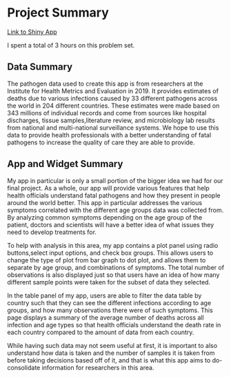# **Project Summary** 
[Link to Shiny App]( https://nitya-l.shinyapps.io/ps6-Nitya-l/)

I spent a total of 3 hours on this problem set. 

## **Data Summary**
The pathogen data used to create this app is from researchers at the Institute for Health Metrics and Evaluation in 2019. It provides estimates of deaths due to various infections caused by 33 different pathogens across the world in 204 different countries. These estimates were made based on 343 millions of individual records and come from sources like hospital discharges, tissue samples,literature review, and microbiology lab results from national and multi-national surveillance systems. We hope to use this data to provide health professionals with a better understanding of fatal pathogens to increase the quality of care they are able to provide.

## **App and Widget Summary**

My app in particular is only a small portion of the bigger idea we had for our final project. As a whole, our app will provide various features that help health officials understand fatal pathogens and how they present in people around the world better. This app in particular addresses the various symptoms correlated with the different age groups data was collected from. By analyzing common symptoms depending on the age group of the patient, doctors and scientists will have a better idea of what issues they need to develop treatments for. 

To help with analysis in this area, my app contains a plot panel using radio buttons,select input options, and check box groups. This allows users to change the type of plot from bar graph to dot plot, and allows them to separate by age group, and combinations of symptoms. The total number of observations is also displayed just so that users have an idea of how many different sample points were taken for the subset of data they selected.

In the table panel of my app, users are able to filter the data table by country such that they can see the different infections according to age groups, and how many observations there were of such symptoms. This page displays a summary of the average number of deaths across all infection and age types so that health officials understand the death rate in each country compared to the amount of data from each country. 

While having such data may not seem useful at first, it is important to also understand how data is taken and the number of samples it is taken from before taking decisions based off of it, and that is what this app aims to do- consolidate information for researchers in this area.

